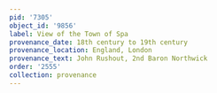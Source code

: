 ```yaml
---
pid: '7305'
object_id: '9856'
label: View of the Town of Spa
provenance_date: 18th century to 19th century
provenance_location: England, London
provenance_text: John Rushout, 2nd Baron Northwick
order: '2555'
collection: provenance
---
```

